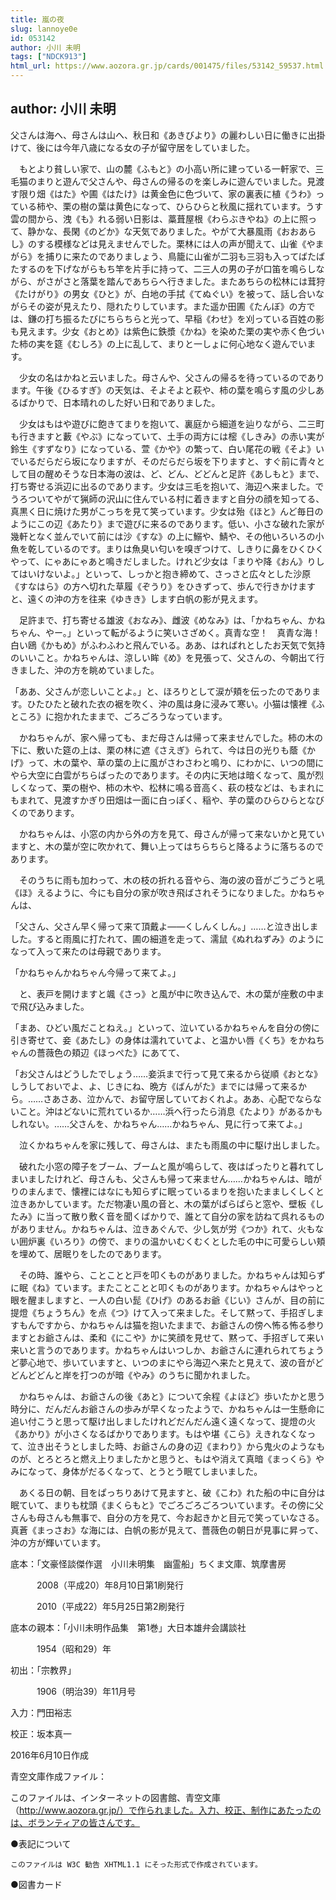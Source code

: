 ```yaml
---
title: 嵐の夜
slug: lannoye0e
id: 053142
author: 小川 未明
tags: ["NDCK913"]
html_url: https://www.aozora.gr.jp/cards/001475/files/53142_59537.html
---
```


## author: 小川 未明

父さんは海へ、母さんは山へ、秋日和《あきびより》の麗わしい日に働きに出掛けて、後には今年八歳になる女の子が留守居をしていました。

　もとより貧しい家で、山の麓《ふもと》の小高い所に建っている一軒家で、三毛猫のまりと遊んで父さんや、母さんの帰るのを楽しみに遊んでいました。見渡す限り畑《はた》や圃《はたけ》は黄金色に色づいて、家の裏表に植《うわ》っている柿や、栗の樹の葉は黄色になって、ひらひらと秋風に揺れています。うす雲の間から、洩《も》れる弱い日影は、藁葺屋根《わらぶきやね》の上に照って、静かな、長閑《のどか》な天気でありました。やがて大暴風雨《おおあらし》のする模様などは見えませんでした。栗林には人の声が聞えて、山雀《やまがら》を捕りに来たのでありましょう、鳥籠に山雀が二羽も三羽も入ってばたばたするのを下げながらもち竿を片手に持って、二三人の男の子が口笛を鳴らしながら、がさがさと落葉を踏んであちらへ行きました。またあちらの松林には茸狩《たけがり》の男女《ひと》が、白地の手拭《てぬぐい》を被って、話し合いながらその姿が見えたり、隠れたりしています。また遥か田圃《たんぼ》の方では、鎌の打ち振るたびにちらちらと光って、早稲《わせ》を刈っている百姓の影も見えます。少女《おとめ》は紫色に鉄漿《かね》を染めた栗の実や赤く色づいた柿の実を筵《むしろ》の上に乱して、まりと一しょに何心地なく遊んでいます。

　少女の名はかねと云いました。母さんや、父さんの帰るを待っているのであります。午後《ひるすぎ》の天気は、そよそよと萩や、柿の葉を鳴らす風の少しあるばかりで、日本晴れのした好い日和でありました。

　少女はもはや遊びに飽きてまりを抱いて、裏庭から細道を辿りながら、二三町も行きますと藪《やぶ》になっていて、土手の両方には樒《しきみ》の赤い実が鈴生《すずなり》になっている、萱《かや》の繁って、白い尾花の戦《そよ》いでいるだらだら坂になりますが、そのだらだら坂を下りますと、すぐ前に青々として目の醒めそうな日本海の波は、ど、どん、どどんと足許《あしもと》まで、打ち寄せる浜辺に出るのであります。少女は三毛を抱いて、海辺へ来ました。でうろついてやがて猟師の沢山に住んでいる村に着きますと自分の顔を知ってる、真黒く日に焼けた男がこっちを見て笑っています。少女は殆《ほと》んど毎日のようにこの辺《あたり》まで遊びに来るのであります。低い、小さな破れた家が幾軒となく並んでいて前には沙《すな》の上に鰯や、鯖や、その他いろいろの小魚を乾しているのです。まりは魚臭い匂いを嗅ぎつけて、しきりに鼻をひくひくやって、にゃあにゃあと鳴きだしました。けれど少女は「まりや降《おん》りしてはいけないよ。」といって、しっかと抱き締めて、さっさと広々とした沙原《すなはら》の方へ切れた草履《ぞうり》をひきずって、歩んで行きかけますと、遠くの沖の方を往来《ゆきき》します白帆の影が見えます。

　足許まで、打ち寄せる雄波《おなみ》、雌波《めなみ》は、「かねちゃん、かねちゃん、やー。」といって転がるように笑いさざめく。真青な空！　真青な海！　白い鴎《かもめ》がふわふわと飛んでいる。ああ、はればれとしたお天気で気持のいいこと。かねちゃんは、涼しい眸《め》を見張って、父さんの、今朝出て行きました、沖の方を眺めていました。

「ああ、父さんが恋しいことよ。」と、ほろりとして涙が頬を伝ったのであります。ひたひたと破れた衣の裾を吹く、沖の風は身に浸みて寒い。小猫は懐裡《ふところ》に抱かれたままで、ごろごろうなっています。

　かねちゃんが、家へ帰っても、まだ母さんは帰って来ませんでした。柿の木の下に、敷いた筵の上は、栗の林に遮《さえぎ》られて、今は日の光りも蔭《かげ》って、木の葉や、草の葉の上に風がさわさわと鳴り、にわかに、いつの間にやら大空に白雲がちらばったのであります。その内に天地は暗くなって、風が烈しくなって、栗の樹や、柿の木や、松林に鳴る音高く、萩の枝などは、もまれにもまれて、見渡すかぎり田畑は一面に白っぽく、稲や、芋の葉のひらひらとなびくのであります。

　かねちゃんは、小窓の内から外の方を見て、母さんが帰って来ないかと見ていますと、木の葉が空に吹かれて、舞い上ってはちらちらと降るように落ちるのであります。

　そのうちに雨も加わって、木の枝の折れる音やら、海の波の音がごうごうと吼《ほ》えるように、今にも自分の家が吹き飛ばされそうになりました。かねちゃんは、

「父さん、父さん早く帰って来て頂戴よ――くしんくしん。」……と泣き出しました。すると雨風に打たれて、圃の細道を走って、濡鼠《ぬれねずみ》のようになって入って来たのは母親であります。

「かねちゃんかねちゃん今帰って来てよ。」

　と、表戸を開けますと颯《さっ》と風が中に吹き込んで、木の葉が座敷の中まで飛び込みました。

「まあ、ひどい風だことねえ。」といって、泣いているかねちゃんを自分の傍に引き寄せて、妾《あたし》の身体は濡れていてよ、と温かい唇《くち》をかねちゃんの薔薇色の頬辺《ほっぺた》にあてて、

「お父さんはどうしたでしょう……妾浜まで行って見て来るから従順《おとな》しうしておいでよ、よ、じきにね、晩方《ばんがた》までには帰って来るから。……さあさあ、泣かんで、お留守居していておくれよ。ああ、心配でならないこと。沖はどないに荒れているか……浜へ行ったら消息《たより》があるかもしれない。……父さんを、かねちゃん……かねちゃん、見に行って来てよ。」

　泣くかねちゃんを家に残して、母さんは、またも雨風の中に駆け出しました。

　破れた小窓の障子をブーム、ブームと風が鳴らして、夜はばったりと暮れてしまいましたけれど、母さんも、父さんも帰って来ません……かねちゃんは、暗がりのまんまで、懐裡にはなにも知らずに眠っているまりを抱いたまましくしくと泣きあかしています。ただ物凄い風の音と、木の葉がぱらぱらと窓や、壁板《したみ》に当って散り敷く音を聞くばかりで、誰とて自分の家を訪ねて呉れるものがありません。かねちゃんは、泣きあぐんで、少し気が労《つか》れて、火もない囲炉裏《いろり》の傍で、まりの温かいむくむくとした毛の中に可愛らしい頬を埋めて、居眠りをしたのであります。

　その時、誰やら、ことことと戸を叩くものがありました。かねちゃんは知らずに眠《ね》ています。またことことと叩くものがあります。かねちゃんはやっと眼を醒ましますと、一人の白い髭《ひげ》のあるお爺《じい》さんが、目の前に提燈《ちょうちん》を点《つ》けて入って来ました。そして黙って、手招ぎしますもんですから、かねちゃんは猫を抱いたままで、お爺さんの傍へ怖る怖る参りますとお爺さんは、柔和《にこや》かに笑顔を見せて、黙って、手招ぎして来い来いと言うのであります。かねちゃんはいつしか、お爺さんに連れられてちょうど夢心地で、歩いていますと、いつのまにやら海辺へ来たと見えて、波の音がどどんどどんと岸を打つのが暗《やみ》のうちに聞かれました。

　かねちゃんは、お爺さんの後《あと》について余程《よほど》歩いたかと思う時分に、だんだんお爺さんの歩みが早くなったようで、かねちゃんは一生懸命に追い付こうと思って駆け出しましたけれどだんだん遠く遠くなって、提燈の火《あかり》が小さくなるばかりであります。もはや堪《こら》えきれなくなって、泣き出そうとしました時、お爺さんの身の辺《まわり》から鬼火のようなものが、とろとろと燃え上りましたかと思うと、もはや消えて真暗《まっくら》やみになって、身体がだるくなって、とうとう眠てしまいました。

　あくる日の朝、目をぱっちりあけて見ますと、破《こわ》れた船の中に自分は眠ていて、まりも枕頭《まくらもと》でごろごろごろついています。その傍に父さんも母さんも無事で、自分の方を見て、今お起きかと目元で笑っていなさる。真蒼《まっさお》な海には、白帆の影が見えて、薔薇色の朝日が見事に昇って、沖の方が輝いています。













底本：「文豪怪談傑作選　小川未明集　幽霊船」ちくま文庫、筑摩書房

　　　2008（平成20）年8月10日第1刷発行

　　　2010（平成22）年5月25日第2刷発行

底本の親本：「小川未明作品集　第1巻」大日本雄弁会講談社

　　　1954（昭和29）年

初出：「宗教界」

　　　1906（明治39）年11月号

入力：門田裕志

校正：坂本真一

2016年6月10日作成

青空文庫作成ファイル：

このファイルは、インターネットの図書館、青空文庫（http://www.aozora.gr.jp/）で作られました。入力、校正、制作にあたったのは、ボランティアの皆さんです。











●表記について


	このファイルは W3C 勧告 XHTML1.1 にそった形式で作成されています。







●図書カード